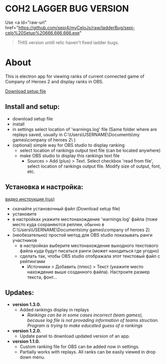 # COH2 LAGGER BUG VERSION
Use <a id="raw-url" 
href="https://github.com/sepi4/myCeloJs/raw/ladderBug/sepi-celo%20Setup%20666.666.666.exe"
> THIS </a> version untill relic haven't fixed ladder bugs. 


# About

This is electron app for viewing ranks of current connected game
of Company of Heroes 2 and display ranks in OBS.


<a id="raw-url" href="https://github.com/sepi4/myCeloJs/releases/download/1.3.0/sepi-celo.Setup.1.3.0.exe">Download setup file</a>


## Install and setup:

- download setup file
- install
- in settings select location of 'warnings.log' file (Same folder where are replays saved, usually in C:\Users\USERNAME\Documents\my games\company of heroes 2\ )
- (optional) simple way for OBS studio to display ranking
    - select location of rankings output text file (can be located anywhere)
    - make OBS studio to display this rankings text file
        - Sources > Add (plus) > Text. Select checkbox 'read from file', select location of rankings output file. Modify size of output, font, etc. 

## Установка и настройка:

<a id="raw-url" href="https://youtu.be/1DmWfQZv-kQ">видео инструкция (rus)</a>
- скачайте установочный файл (Download setup file)
- установите
- в настройках укажите местонахождение 'warnings.log' файла (тоже место куда 
сохраняются реплеи, обычно в C:\Users\USERNAME\Documents\my games\company of heroes 2\)
- (необязательно) простой метод для OBS studio показывать ранги участников
    - в настройках выберите местонахождение выходного текстового файла куда будут писаться ранги (может находиться где угодно)
    - сделать так, чтобы OBS studio отображала этот текстовый файл с рейтингами
        - Источники > Добавить (плюс) > Текст (укажите место нахождение выше
         созданного файла). Настроите размер текста, фонт...


## Updates:
* **version 1.3.0.** 
    - Added rankings display in replays
        - _Rankings can be in some cases incorrect (team games), because log file is not 
        provading information of teams struction. Program is trying to make educated guess
        of a rankings_
* **version 1.2.0.** 
    - Update panel to download updated version of an app.
* **version 1.1.0.** 
    - Custom ranking file for OBS can be added now in settings.    
    - Partially works with replays. All ranks can be easily viewed in drop 
        down menu.




